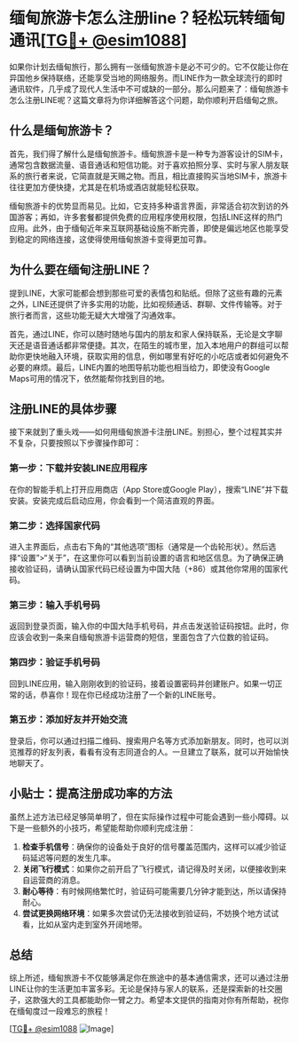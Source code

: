 # 缅甸旅游卡怎么注册line？轻松玩转缅甸通讯[[TG💪+ @esim1088](https://t.me/s/esim1088)]

如果你计划去缅甸旅行，那么拥有一张缅甸旅游卡是必不可少的。它不仅能让你在异国他乡保持联络，还能享受当地的网络服务。而LINE作为一款全球流行的即时通讯软件，几乎成了现代人生活中不可或缺的一部分。那么问题来了：缅甸旅游卡怎么注册LINE呢？这篇文章将为你详细解答这个问题，助你顺利开启缅甸之旅。

## 什么是缅甸旅游卡？

首先，我们得了解什么是缅甸旅游卡。缅甸旅游卡是一种专为游客设计的SIM卡，通常包含数据流量、语音通话和短信功能。对于喜欢拍照分享、实时与家人朋友联系的旅行者来说，它简直就是天赐之物。而且，相比直接购买当地SIM卡，旅游卡往往更加方便快捷，尤其是在机场或酒店就能轻松获取。

缅甸旅游卡的优势显而易见。比如，它支持多种语言界面，非常适合初次到访的外国游客；再如，许多套餐都提供免费的应用程序使用权限，包括LINE这样的热门应用。此外，由于缅甸近年来互联网基础设施不断完善，即使是偏远地区也能享受到稳定的网络连接，这使得使用缅甸旅游卡变得更加可靠。

## 为什么要在缅甸注册LINE？

提到LINE，大家可能都会想到那些可爱的表情包和贴纸。但除了这些有趣的元素之外，LINE还提供了许多实用的功能，比如视频通话、群聊、文件传输等。对于旅行者而言，这些功能无疑大大增强了沟通效率。

首先，通过LINE，你可以随时随地与国内的朋友和家人保持联系，无论是文字聊天还是语音通话都非常便捷。其次，在陌生的城市里，加入本地用户的群组可以帮助你更快地融入环境，获取实用的信息，例如哪里有好吃的小吃店或者如何避免不必要的麻烦。最后，LINE内置的地图导航功能也相当给力，即使没有Google Maps可用的情况下，依然能帮你找到目的地。

## 注册LINE的具体步骤

接下来就到了重头戏——如何用缅甸旅游卡注册LINE。别担心，整个过程其实并不复杂，只要按照以下步骤操作即可：

### 第一步：下载并安装LINE应用程序
在你的智能手机上打开应用商店（App Store或Google Play），搜索“LINE”并下载安装。安装完成后启动应用，你会看到一个简洁直观的界面。

### 第二步：选择国家代码
进入主界面后，点击右下角的“其他选项”图标（通常是一个齿轮形状）。然后选择“设置”>“关于”，在这里你可以看到当前设置的语言和地区信息。为了确保正确接收验证码，请确认国家代码已经设置为中国大陆（+86）或其他你常用的国家代码。

### 第三步：输入手机号码
返回到登录页面，输入你的中国大陆手机号码，并点击发送验证码按钮。此时，你应该会收到一条来自缅甸旅游卡运营商的短信，里面包含了六位数的验证码。

### 第四步：验证手机号码
回到LINE应用，输入刚刚收到的验证码，接着设置密码并创建账户。如果一切正常的话，恭喜你！现在你已经成功注册了一个新的LINE账号。

### 第五步：添加好友并开始交流
登录后，你可以通过扫描二维码、搜索用户名等方式添加新朋友。同时，也可以浏览推荐的好友列表，看看有没有志同道合的人。一旦建立了联系，就可以开始愉快地聊天了。

## 小贴士：提高注册成功率的方法

虽然上述方法已经足够简单明了，但在实际操作过程中可能会遇到一些小障碍。以下是一些额外的小技巧，希望能帮助你顺利完成注册：

1. **检查手机信号**：确保你的设备处于良好的信号覆盖范围内，这样可以减少验证码延迟等问题的发生几率。
2. **关闭飞行模式**：如果你之前开启了飞行模式，请记得及时关闭，以便接收到来自运营商的消息。
3. **耐心等待**：有时候网络繁忙时，验证码可能需要几分钟才能到达，所以请保持耐心。
4. **尝试更换网络环境**：如果多次尝试仍无法接收到验证码，不妨换个地方试试看，比如从室内走到室外开阔地带。

## 总结

综上所述，缅甸旅游卡不仅能够满足你在旅途中的基本通信需求，还可以通过注册LINE让你的生活更加丰富多彩。无论是保持与家人的联系，还是探索新的社交圈子，这款强大的工具都能助你一臂之力。希望本文提供的指南对你有所帮助，祝你在缅甸度过一段难忘的旅程！

[[TG💪+ @esim1088](https://t.me/s/esim1088) ![Image](https://i.postimg.cc/4NQfJmqS/Snipaste-2025-05-13-00-14-12.png)]